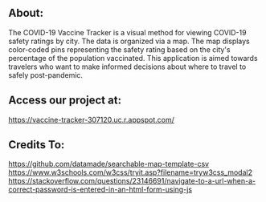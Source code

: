 ## About:
The COVID-19 Vaccine Tracker is a visual method for viewing COVID-19 safety ratings by city. 
The data is organized via a map. The map displays color-coded pins representing the safety rating based on the city's percentage of the population vaccinated. 
This application is aimed towards travelers who want to make informed decisions about where to travel to safely post-pandemic.

## Access our project at:
https://vaccine-tracker-307120.uc.r.appspot.com/

## Credits To:
https://github.com/datamade/searchable-map-template-csv 
https://www.w3schools.com/w3css/tryit.asp?filename=tryw3css_modal2
https://stackoverflow.com/questions/23146691/navigate-to-a-url-when-a-correct-password-is-entered-in-an-html-form-using-js